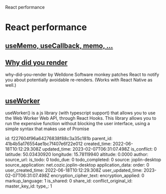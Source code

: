 React performance

# React performance

## [useMemo, useCallback, memo, ...](https://betterprogramming.pub/how-and-when-to-optimize-performance-in-your-react-application-b0b8c8c66bb3)

## [Why did you render](https://github.com/welldone-software/why-did-you-render)
why-did-you-render by Welldone Software monkey patches React to notify you about potentially avoidable re-renders. (Works with React Native as well.)

## [**useWorker**](https://github.com/alewin/useWorker)
useWorker() is a js library (with typescript support) that allows you to use the Web Worker Web API, through React Hooks. This library allows you to run the expensive function without blocking the user interface, using a simple syntax that makes use of Promise

id: f227604f96a64276838f88c3a35c181b
parent_id: 41b4b5a176554ae1bc7f407e6f22e012
created_time: 2022-06-18T10:12:29.308Z
updated_time: 2023-02-07T06:31:07.498Z
is_conflict: 0
latitude: 50.03430920
longitude: 15.78119940
altitude: 0.0000
author: 
source_url: 
is_todo: 0
todo_due: 0
todo_completed: 0
source: joplin-desktop
source_application: net.cozic.joplin-desktop
application_data: 
order: 0
user_created_time: 2022-06-18T10:12:29.308Z
user_updated_time: 2023-02-07T06:31:07.498Z
encryption_cipher_text: 
encryption_applied: 0
markup_language: 1
is_shared: 0
share_id: 
conflict_original_id: 
master_key_id: 
type_: 1